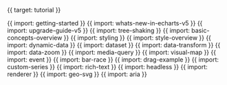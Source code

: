 {{ target: tutorial }}

{{ import: getting-started }}
{{ import: whats-new-in-echarts-v5 }}
{{ import: upgrade-guide-v5 }}
{{ import: tree-shaking }}
{{ import: basic-concepts-overview }}
{{ import: styling }}
{{ import: style-overview }}
{{ import: dynamic-data }}
{{ import: dataset }}
{{ import: data-transform }}
{{ import: data-zoom }}
{{ import: media-query }}
{{ import: visual-map }}
{{ import: event }}
{{ import: bar-race }}
{{ import: drag-example }}
{{ import: custom-series }}
{{ import: rich-text }}
{{ import: headless }}
{{ import: renderer }}
{{ import: geo-svg }}
{{ import: aria }}
